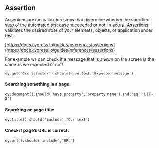 ## Assertion

Assertions are the validation steps that determine whether the specified step of the automated test case succeeded or not. In actual, Assertions validates the desired state of your elements, objects, or application under test.

[https://docs.cypress.io/guides/references/assertions](https://docs.cypress.io/guides/references/assertions)

For example we can check if a message that is shown on the screen is the same as we expected or not!

`cy.get('Css selector').should(have.text,'Expected message')`

#### Searching something in a page:

`cy.document().should('have.property','property name').and('eq','UTF-8')`

#### Searching on page title:

`cy.title().should('include','Our text')`

#### Check if page's URL is correct:

`cy.url().should('include','URL')`